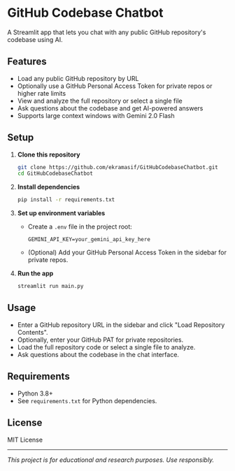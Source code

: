 # GitHub Codebase Chatbot

A Streamlit app that lets you chat with any public GitHub repository's codebase using AI.

## Features

- Load any public GitHub repository by URL
- Optionally use a GitHub Personal Access Token for private repos or higher rate limits
- View and analyze the full repository or select a single file
- Ask questions about the codebase and get AI-powered answers
- Supports large context windows with Gemini 2.0 Flash

## Setup

1. **Clone this repository**  
   ```sh
   git clone https://github.com/ekramasif/GitHubCodebaseChatbot.git
   cd GitHubCodebaseChatbot
   ```

2. **Install dependencies**  
   ```sh
   pip install -r requirements.txt
   ```

3. **Set up environment variables**  
   - Create a `.env` file in the project root:
     ```
     GEMINI_API_KEY=your_gemini_api_key_here
     ```
   - (Optional) Add your GitHub Personal Access Token in the sidebar for private repos.

4. **Run the app**  
   ```sh
   streamlit run main.py
   ```

## Usage

- Enter a GitHub repository URL in the sidebar and click "Load Repository Contents".
- Optionally, enter your GitHub PAT for private repositories.
- Load the full repository code or select a single file to analyze.
- Ask questions about the codebase in the chat interface.

## Requirements

- Python 3.8+
- See `requirements.txt` for Python dependencies.

## License

MIT License

---
*This project is for educational and research purposes. Use responsibly.*
